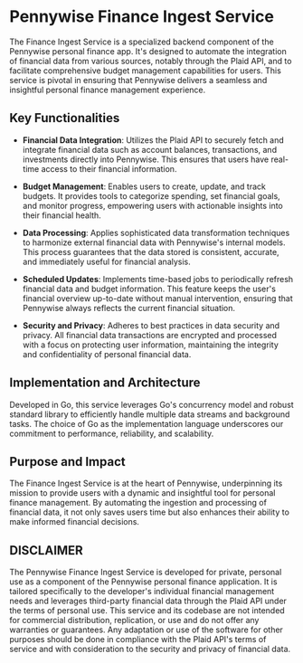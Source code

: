 # Pennywise Finance Ingest Service

The Finance Ingest Service is a specialized backend component of the Pennywise personal finance app. It's designed to automate the integration of financial data from various sources, notably through the Plaid API, and to facilitate comprehensive budget management capabilities for users. This service is pivotal in ensuring that Pennywise delivers a seamless and insightful personal finance management experience.

## Key Functionalities

- **Financial Data Integration**: Utilizes the Plaid API to securely fetch and integrate financial data such as account balances, transactions, and investments directly into Pennywise. This ensures that users have real-time access to their financial information.

- **Budget Management**: Enables users to create, update, and track budgets. It provides tools to categorize spending, set financial goals, and monitor progress, empowering users with actionable insights into their financial health.

- **Data Processing**: Applies sophisticated data transformation techniques to harmonize external financial data with Pennywise's internal models. This process guarantees that the data stored is consistent, accurate, and immediately useful for financial analysis.

- **Scheduled Updates**: Implements time-based jobs to periodically refresh financial data and budget information. This feature keeps the user's financial overview up-to-date without manual intervention, ensuring that Pennywise always reflects the current financial situation.

- **Security and Privacy**: Adheres to best practices in data security and privacy. All financial data transactions are encrypted and processed with a focus on protecting user information, maintaining the integrity and confidentiality of personal financial data.

## Implementation and Architecture

Developed in Go, this service leverages Go's concurrency model and robust standard library to efficiently handle multiple data streams and background tasks. The choice of Go as the implementation language underscores our commitment to performance, reliability, and scalability.

## Purpose and Impact

The Finance Ingest Service is at the heart of Pennywise, underpinning its mission to provide users with a dynamic and insightful tool for personal finance management. By automating the ingestion and processing of financial data, it not only saves users time but also enhances their ability to make informed financial decisions.

## DISCLAIMER

The Pennywise Finance Ingest Service is developed for private, personal use as a component of the Pennywise personal finance application. It is tailored specifically to the developer's individual financial management needs and leverages third-party financial data through the Plaid API under the terms of personal use. This service and its codebase are not intended for commercial distribution, replication, or use and do not offer any warranties or guarantees. Any adaptation or use of the software for other purposes should be done in compliance with the Plaid API's terms of service and with consideration to the security and privacy of financial data.

